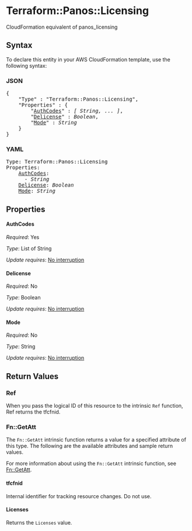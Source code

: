 # Terraform::Panos::Licensing

CloudFormation equivalent of panos_licensing

## Syntax

To declare this entity in your AWS CloudFormation template, use the following syntax:

### JSON

<pre>
{
    "Type" : "Terraform::Panos::Licensing",
    "Properties" : {
        "<a href="#authcodes" title="AuthCodes">AuthCodes</a>" : <i>[ String, ... ]</i>,
        "<a href="#delicense" title="Delicense">Delicense</a>" : <i>Boolean</i>,
        "<a href="#mode" title="Mode">Mode</a>" : <i>String</i>
    }
}
</pre>

### YAML

<pre>
Type: Terraform::Panos::Licensing
Properties:
    <a href="#authcodes" title="AuthCodes">AuthCodes</a>: <i>
      - String</i>
    <a href="#delicense" title="Delicense">Delicense</a>: <i>Boolean</i>
    <a href="#mode" title="Mode">Mode</a>: <i>String</i>
</pre>

## Properties

#### AuthCodes

_Required_: Yes

_Type_: List of String

_Update requires_: [No interruption](https://docs.aws.amazon.com/AWSCloudFormation/latest/UserGuide/using-cfn-updating-stacks-update-behaviors.html#update-no-interrupt)

#### Delicense

_Required_: No

_Type_: Boolean

_Update requires_: [No interruption](https://docs.aws.amazon.com/AWSCloudFormation/latest/UserGuide/using-cfn-updating-stacks-update-behaviors.html#update-no-interrupt)

#### Mode

_Required_: No

_Type_: String

_Update requires_: [No interruption](https://docs.aws.amazon.com/AWSCloudFormation/latest/UserGuide/using-cfn-updating-stacks-update-behaviors.html#update-no-interrupt)

## Return Values

### Ref

When you pass the logical ID of this resource to the intrinsic `Ref` function, Ref returns the tfcfnid.

### Fn::GetAtt

The `Fn::GetAtt` intrinsic function returns a value for a specified attribute of this type. The following are the available attributes and sample return values.

For more information about using the `Fn::GetAtt` intrinsic function, see [Fn::GetAtt](https://docs.aws.amazon.com/AWSCloudFormation/latest/UserGuide/intrinsic-function-reference-getatt.html).

#### tfcfnid

Internal identifier for tracking resource changes. Do not use.

#### Licenses

Returns the <code>Licenses</code> value.

